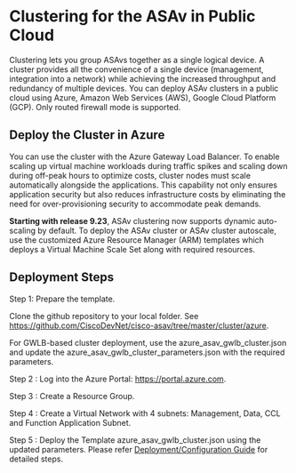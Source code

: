 # Clustering for the ASAv in  Public Cloud
Clustering lets you group ASAvs together as a single logical device. A cluster provides
all the convenience of a single device (management, integration into a network) while achieving the increased
throughput and redundancy of multiple devices. You can deploy ASAv clusters in a public
cloud using Azure, Amazon Web Services (AWS), Google Cloud Platform (GCP). Only routed firewall mode is
supported. <br>

## Deploy the Cluster in Azure
You can use the cluster with the Azure Gateway Load Balancer. To enable scaling up virtual machine workloads during traffic spikes and scaling down during off-peak hours to optimize costs, cluster nodes must scale automatically alongside the applications. This capability not only ensures application security but also reduces infrastructure costs by eliminating the need for over-provisioning security to accommodate peak demands.

**Starting with release 9.23**, ASAv clustering now supports dynamic auto-scaling by default. To deploy the ASAv cluster or ASAv cluster autoscale, use the customized Azure Resource Manager (ARM) templates which deploys a Virtual Machine Scale Set along with required resources.

## Deployment Steps

Step 1: Prepare the template.

Clone the github repository to your local folder. See https://github.com/CiscoDevNet/cisco-asav/tree/master/cluster/azure.

For GWLB-based cluster deployment, use the azure_asav_gwlb_cluster.json and update the azure_asav_gwlb_cluster_parameters.json with the required parameters.

Step 2 : Log into the Azure Portal: https://portal.azure.com.

Step 3 : Create a Resource Group.

Step 4 : Create a Virtual Network with 4 subnets: Management, Data, CCL and Function Application Subnet.

Step 5 : Deploy the Template azure_asav_gwlb_cluster.json using the updated parameters. Please refer [Deployment/Configuration Guide](./cluster-azure-public.pdf) for detailed steps.

